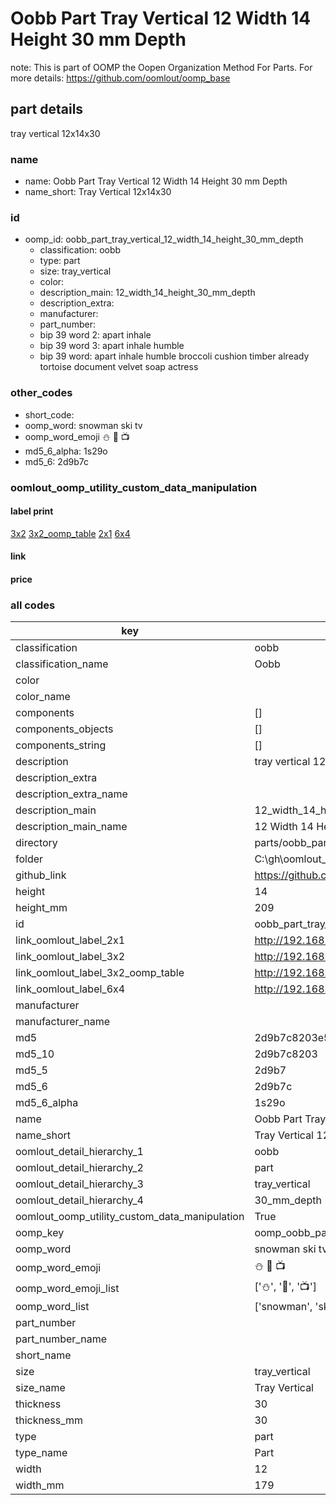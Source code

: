 # Oobb Part Tray Vertical 12 Width 14 Height 30 mm Depth  

note: This is part of OOMP the Oopen Organization Method For Parts. For more details: https://github.com/oomlout/oomp_base

##  part details
  



tray vertical 12x14x30



### name
* name: Oobb Part Tray Vertical 12 Width 14 Height 30 mm Depth
* name_short: Tray Vertical 12x14x30 
### id
* oomp_id: oobb_part_tray_vertical_12_width_14_height_30_mm_depth
  * classification: oobb
  * type: part
  * size: tray_vertical
  * color: 
  * description_main: 12_width_14_height_30_mm_depth
  * description_extra: 
  * manufacturer: 
  * part_number: 
  * bip 39 word 2: apart inhale
  * bip 39 word 3: apart inhale humble
  * bip 39 word: apart inhale humble broccoli cushion timber already tortoise document velvet soap actress

### other_codes
* short_code: 
* oomp_word: snowman ski tv
* oomp_word_emoji :snowman: :ski: :tv:
* md5_6_alpha: 1s29o
* md5_6: 2d9b7c






### oomlout_oomp_utility_custom_data_manipulation
#### label print
[3x2](http://192.168.1.245:1112/?label=oomp%201s29o)
[3x2_oomp_table](http://192.168.1.108:1112/?label=oomp%201s29o)
[2x1](http://192.168.1.242:1112/?label=oomp%201s29o)
[6x4](http://192.168.1.55:1112/?label=oomp%201s29o)    

#### link

                              

#### price







### all codes 
| key | value |  
| --- | --- |  
| classification | oobb |  
| classification_name | Oobb |  
| color |  |  
| color_name |  |  
| components | [] |  
| components_objects | [] |  
| components_string | [] |  
| description | tray vertical 12x14x30 |  
| description_extra |  |  
| description_extra_name |  |  
| description_main | 12_width_14_height_30_mm_depth |  
| description_main_name | 12 Width 14 Height 30 mm Depth |  
| directory | parts/oobb_part_tray_vertical_12_width_14_height_30_mm_depth |  
| folder | C:\gh\oomlout_oobb_version_4_generated_parts\parts\oobb_part_tray_vertical_12_width_14_height_30_mm_depth |  
| github_link | https://github.com/oomlout/oomlout_oomp_part_src/tree/main/parts/oobb_part_tray_vertical_12_width_14_height_30_mm_depth |  
| height | 14 |  
| height_mm | 209 |  
| id | oobb_part_tray_vertical_12_width_14_height_30_mm_depth |  
| link_oomlout_label_2x1 | http://192.168.1.242:1112/?label=oomp%201s29o |  
| link_oomlout_label_3x2 | http://192.168.1.245:1112/?label=oomp%201s29o |  
| link_oomlout_label_3x2_oomp_table | http://192.168.1.108:1112/?label=oomp%201s29o |  
| link_oomlout_label_6x4 | http://192.168.1.55:1112/?label=oomp%201s29o |  
| manufacturer |  |  
| manufacturer_name |  |  
| md5 | 2d9b7c8203e580e7889b31c6dddce852 |  
| md5_10 | 2d9b7c8203 |  
| md5_5 | 2d9b7 |  
| md5_6 | 2d9b7c |  
| md5_6_alpha | 1s29o |  
| name | Oobb Part Tray Vertical 12 Width 14 Height 30 mm Depth |  
| name_short | Tray Vertical 12x14x30  |  
| oomlout_detail_hierarchy_1 | oobb |  
| oomlout_detail_hierarchy_2 | part |  
| oomlout_detail_hierarchy_3 | tray_vertical |  
| oomlout_detail_hierarchy_4 | 30_mm_depth |  
| oomlout_oomp_utility_custom_data_manipulation | True |  
| oomp_key | oomp_oobb_part_tray_vertical_12_width_14_height_30_mm_depth |  
| oomp_word | snowman ski tv |  
| oomp_word_emoji | :snowman: :ski: :tv: |  
| oomp_word_emoji_list | [':snowman:', ':ski:', ':tv:'] |  
| oomp_word_list | ['snowman', 'ski', 'tv'] |  
| part_number |  |  
| part_number_name |  |  
| short_name |  |  
| size | tray_vertical |  
| size_name | Tray Vertical |  
| thickness | 30 |  
| thickness_mm | 30 |  
| type | part |  
| type_name | Part |  
| width | 12 |  
| width_mm | 179 |  
